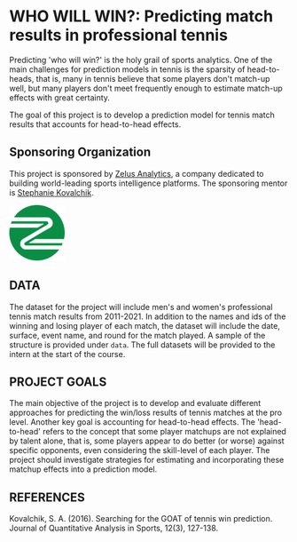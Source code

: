 # WHO WILL WIN?: Predicting match results in professional tennis

Predicting 'who will win?' is the holy grail of sports analytics. One of the main challenges for prediction models in tennis is the sparsity of head-to-heads, that is, many in tennis believe that some players don't match-up well, but many players don't meet frequently enough to estimate match-up effects with great certainty.

The goal of this project is to develop a prediction model for tennis match results that accounts for head-to-head effects.

## Sponsoring Organization

This project is sponsored by [Zelus Analytics](https://zelusanalytics.com/), a company dedicated to building world-leading sports intelligence platforms. The sponsoring mentor is [Stephanie Kovalchik](https://on-the-t.com).

![](zelus-logo.png)

##  DATA

The dataset for the project will include men's and women's professional tennis match results from 2011-2021. In addition to the names and ids of the winning and losing player of each match, the dataset will include the date, surface, event name, and round for the match played. A sample of the structure is provided under `data`. The full datasets will be provided to the intern at the start of the course.

## PROJECT GOALS

The main objective of the project is to develop and evaluate different approaches for predicting the win/loss results of tennis matches at the pro level. Another key goal is accounting for head-to-head effects. The 'head-to-head' refers to the concept that some player matchups are not explained by talent alone, that is, some players appear to do better (or worse) against specific opponents, even considering the skill-level of each player. The project should investigate strategies for estimating and incorporating these matchup effects into a prediction model.

## REFERENCES

Kovalchik, S. A. (2016). Searching for the GOAT of tennis win prediction. Journal of Quantitative Analysis in Sports, 12(3), 127-138.